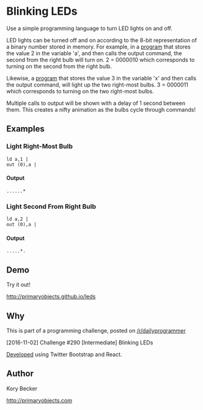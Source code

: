 Blinking LEDs
==================

Use a simple programming language to turn LED lights on and off.

LED lights can be turned off and on according to the 8-bit representation of a binary number stored in memory. For example, in a [program](https://github.com/primaryobjects/blinking-leds/tree/master/src/examples/rightmost.txt) that stores the value 2 in the variable 'a', and then calls the output command, the second from the right bulb will turn on. 2 = 0000010 which corresponds to turning on the second from the right bulb.

Likewise, a [program](https://github.com/primaryobjects/blinking-leds/tree/master/src/examples/righttwo.txt) that stores the value 3 in the variable 'x' and then calls the output command, will light up the two right-most bulbs. 3 = 0000011 which corresponds to turning on the two right-most bulbs.

Multiple calls to output will be shown with a delay of 1 second between them. This creates a nifty animation as the bulbs cycle through commands!

Examples
-------

### Light Right-Most Bulb

```
ld a,1 |
out (0),a |
```

#### Output

```
......*
```


### Light Second From Right Bulb

```
ld a,2 |
out (0),a |
```

#### Output

```
.....*.
```


Demo
----

Try it out!

http://primaryobjects.github.io/leds

Why
---

This is part of a programming challenge, posted on [/r/dailyprogrammer](https://www.reddit.com/r/dailyprogrammer/comments/5as91q/20161102_challenge_290_intermediate_blinking_leds/)

[2016-11-02] Challenge #290 [Intermediate] Blinking LEDs

[Developed](http://www.primaryobjects.com/2016/09/19/building-your-first-react-javascript-app/) using Twitter Bootstrap and React.

Author
------

Kory Becker

http://primaryobjects.com